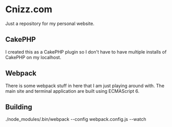 # Cnizz.com

Just a repository for my personal website.

## CakePHP

I created this as a CakePHP plugin so I don't have to have multiple installs of CakePHP on my localhost.

## Webpack

There is some webpack stuff in here that I am just playing around with. The main site and terminal application 
are built using ECMAScript 6.

## Building

./node_modules/.bin/webpack --config webpack.config.js --watch
